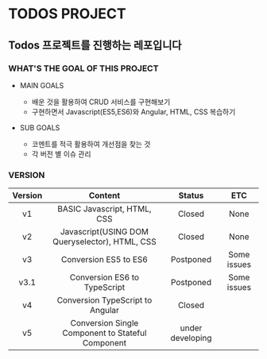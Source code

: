 # TODOS PROJECT

## Todos 프로젝트를 진행하는 레포입니다

### WHAT'S THE GOAL OF THIS PROJECT

- MAIN GOALS
  - 배운 것을 활용하여 CRUD 서비스를 구현해보기
  - 구현하면서 Javascript(ES5,ES6)와 Angular, HTML, CSS 복습하기


- SUB GOALS
  - 코멘트를 적극 활용하여 개선점을 찾는 것
  - 각 버전 별 이슈 관리

### VERSION

| Version |                       Content                       |      Status      |     ETC     |
|:-------:|:---------------------------------------------------:|:----------------:|:-----------:|
|    v1   |             BASIC Javascript, HTML, CSS             |      Closed      |     None    |
|    v2   |   Javascript(USING DOM Queryselector), HTML, CSS    |      Closed      |     None    |
|    v3   |                Conversion ES5 to ES6                |     Postponed    | Some issues |
|   v3.1  |            Conversion ES6 to TypeScript             |     Postponed    | Some issues |
|    v4   |          Conversion TypeScript to Angular           |      Closed      |             |
|    v5   |  Conversion Single Component to Stateful Component  | under developing |             |


